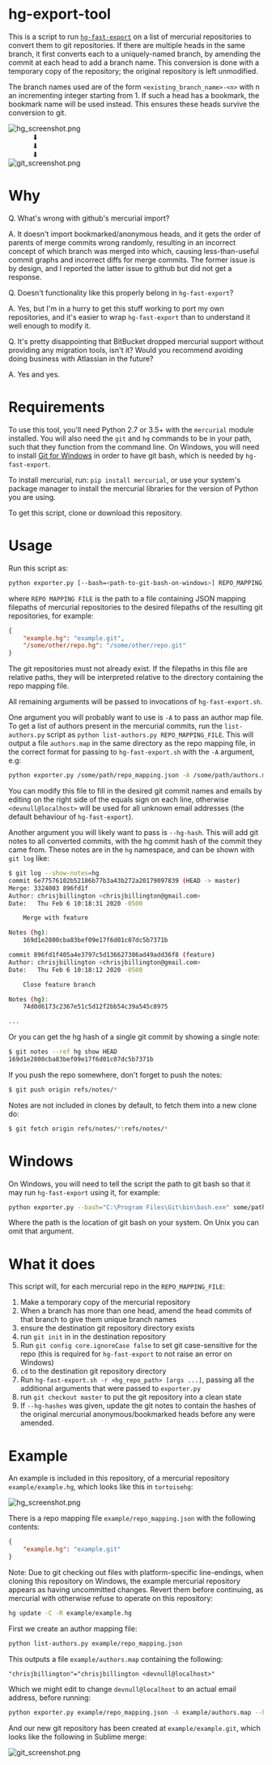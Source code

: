 hg-export-tool
=====================

This is a script to run [`hg-fast-export`](https://github.com/frej/fast-export/) on a
list of mercurial repositories to convert them to git repositories. If there are
multiple heads in the same branch, it first converts each to a uniquely-named branch, by
amending the commit at each head to add a branch name. This conversion is done with a
temporary copy of the repository; the original repository is left unmodified.

The branch names used are of the form `<existing_branch_name>-<n>` with n an
incrementing integer starting from 1. If such a head has a bookmark, the bookmark name
will be used instead. This ensures these heads survive the conversion to git.

![hg_screenshot.png](example/hg_screenshot.png)\
&nbsp;&nbsp;&nbsp;&nbsp;&nbsp;&nbsp;&nbsp;&nbsp;&nbsp;&nbsp;&nbsp;&nbsp;⬇\
&nbsp;&nbsp;&nbsp;&nbsp;&nbsp;&nbsp;&nbsp;&nbsp;&nbsp;&nbsp;&nbsp;&nbsp;⬇\
&nbsp;&nbsp;&nbsp;&nbsp;&nbsp;&nbsp;&nbsp;&nbsp;&nbsp;&nbsp;&nbsp;&nbsp;⬇\
![git_screenshot.png](example/git_screenshot.png)


Why
===

Q. What's wrong with github's mercurial import?

A. It doesn't import bookmarked/anonymous heads, and it gets the order of parents of
   merge commits wrong randomly, resulting in an incorrect concept of which branch was
   merged into which, causing less-than-useful commit graphs and incorrect diffs for
   merge commits. The former issue is by design, and I reported the latter issue to
   github but did not get a response.

Q. Doesn't functionality like this properly belong in `hg-fast-export`?

A. Yes, but I'm in a hurry to get this stuff working to port my own repositories, and
   it's easier to wrap `hg-fast-export` than to understand it well enough to modify it.

Q. It's pretty disappointing that BitBucket dropped mercurial support without providing
   any migration tools, isn't it? Would you recommend avoiding doing business with
   Atlassian in the future?

A. Yes and yes.


Requirements
============

To use this tool, you'll need Python 2.7 or 3.5+ with the `mercurial` module installed.
You will also need the `git` and `hg` commands to be in your path, such that they
function from the command line. On Windows, you will need to install [Git for
Windows](https://git-scm.com/download/win) in order to have git bash, which is needed by
`hg-fast-export`.

To install mercurial, run: `pip install mercurial`, or use your system's package manager
to install the mercurial libraries for the version of Python you are using.

To get this script, clone or download this repository.


Usage
=======

Run this script as:
```bash
python exporter.py [--bash=<path-to-git-bash-on-windows>] REPO_MAPPING_FILE [args ...]
```

where `REPO MAPPING FILE` is the path to a file containing JSON mapping filepaths of
mercurial repositories to the desired filepaths of the resulting git repositories, for
example:

```json
{
    "example.hg": "example.git",
    "/some/other/repo.hg": "/some/other/repo.git"
}
```

The git repositories must not already exist. If the filepaths in this file are relative
paths, they will be interpreted relative to the directory containing the repo mapping
file.

All remaining arguments will be passed to invocations of `hg-fast-export.sh`.

One argument you will probably want to use is `-A` to pass an author map file. To get a
list of authors present in the mercurial commits, run the `list-authors.py` script as
`python list-authors.py REPO_MAPPING_FILE`. This will output a file `authors.map` in
the same directory as the repo mapping file, in the correct format for passing to
`hg-fast-export.sh` with the `-A` argument, e.g:
```bash
python exporter.py /some/path/repo_mapping.json -A /some/path/authors.map 
```
You can modify this file to fill in the desired git commit names and emails by editing
on the right side of the equals sign on each line, otherwise `<devnull@localhost>` will
be used for all unknown email addresses (the default behaviour of `hg-fast-export`).

Another argument you will likely want to pass is `--hg-hash`. This will add git notes to
all converted commits, with the hg commit hash of the commit they came from. These notes
are in the `hg` namespace, and can be shown with `git log` like:
```bash
$ git log --show-notes=hg
commit 6e77576102b52186b77b3a43b272a20179097839 (HEAD -> master)
Merge: 3324003 896fd1f
Author: chrisjbillington <chrisjbillington@gmail.com>
Date:   Thu Feb 6 10:18:31 2020 -0500

    Merge with feature

Notes (hg):
    169d1e2800cba83bef09e17f6d01c07dc5b7371b

commit 896fd1f405a4e3797c5d136627386ad49add36f8 (feature)
Author: chrisjbillington <chrisjbillington@gmail.com>
Date:   Thu Feb 6 10:18:12 2020 -0500

    Close feature branch

Notes (hg):
    74d0d6173c2367e51c5d12f2bb54c39a545c8975

...

```

Or you can get the hg hash of a single git commit by showing a single note:
```bash
$ git notes --ref hg show HEAD
169d1e2800cba83bef09e17f6d01c07dc5b7371b
```

If you push the repo somewhere, don't forget to push the notes:
```bash
$ git push origin refs/notes/*
```

Notes are not included in clones by default, to fetch them into a new clone do:
```bash
$ git fetch origin refs/notes/*:refs/notes/*
```

Windows
=======
On Windows, you will need to tell the script the path to git bash so that it may run
`hg-fast-export` using it, for example:

```bash
python exporter.py --bash="C:\Program Files\Git\bin\bash.exe" some/path/repo_mapping.json [args ...]`
```

Where the path is the location of git bash on your system. On Unix you can omit that
argument.


What it does
============
This script will, for each mercurial repo in the `REPO_MAPPING_FILE`:

1. Make a temporary copy of the mercurial repository
2. When a branch has more than one head, amend the head commits of that branch to give
   them unique branch names
3. ensure the destination git repository directory exists
4. run `git init` in in the destination repository
5. Run `git config core.ignoreCase false` to set git case-sensitive for the repo (this
   is required for `hg-fast-export` to not raise an error on Windows)
5. `cd` to the destination git repository directory
6. Run `hg-fast-export.sh -r <hg_repo_path> [args ...]`, passing all the additional
   arguments that were passed  to `exporter.py`
7. run `git checkout master` to put the git repository into a clean state
8. If `--hg-hashes` was given, update the git notes to contain the hashes of the
   original mercurial anonymous/bookmarked heads before any  were amended.


Example
=======

An example is included in this repository, of a mercurial repository
`example/example.hg`, which looks like this in `tortoisehg`:

![hg_screenshot.png](example/hg_screenshot.png)

There is a repo mapping file `example/repo_mapping.json` with
the following contents:
```json
{
    "example.hg": "example.git"
}
```

Note: Due to git checking out files with platform-specific line-endings, when cloning
this repository on Windows, the example mercurial repository appears as having
uncommitted changes. Revert them before continuing, as mercurial with otherwise refuse
to operate on this repository:
```bash
hg update -C -R example/example.hg
```

First we create an author mapping file:
```bash
python list-authors.py example/repo_mapping.json
```

This outputs a file `example/authors.map` containing the following:
```
"chrisjbillington"="chrisjbillington <devnull@localhost>"
```
Which we might edit to change `devnull@localhost` to an actual email address, before
running:
```bash
python exporter.py example/repo_mapping.json -A example/authors.map --hg-hash
```

And our new git repository has been created at `example/example.git`, which looks
like the following in Sublime merge:

![git_screenshot.png](example/git_screenshot.png)
